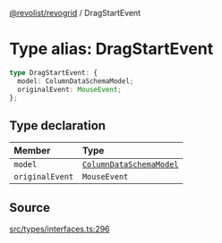 [@revolist/revogrid](README.md) / DragStartEvent

# Type alias: DragStartEvent

```ts
type DragStartEvent: {
  model: ColumnDataSchemaModel;
  originalEvent: MouseEvent;
};
```

## Type declaration

| Member | Type |
| :------ | :------ |
| `model` | [`ColumnDataSchemaModel`](Type.ColumnDataSchemaModel.md) |
| `originalEvent` | `MouseEvent` |

## Source

[src/types/interfaces.ts:296](https://github.com/revolist/revogrid/blob/ace6403c43f42f0eb026a7e73c0ae179d3a4c66f/src/types/interfaces.ts#L296)

